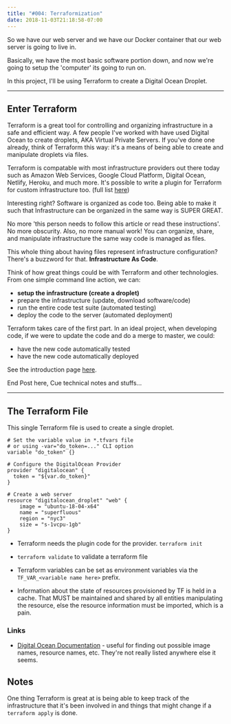 ```yaml
---
title: "#004: Terraformization"
date: 2018-11-03T21:18:58-07:00
---
```


So we have our web server and we have our Docker container that our web server is going to live in. 

Basically, we have the most basic software portion down, and now we're going to setup the 'computer' its going to run on.

In this project, I'll be using Terraform to create a Digital Ocean Droplet.

--- 

## Enter Terraform 

Terraform is a great tool for controlling and organizing infrastructure in a safe and efficient way. A few people I've worked with have used Digital Ocean to create droplets, AKA Virtual Private Servers. If you've done one already, think of Terraform this way: it's a means of being able to create and manipulate droplets via files.

Terraform is compatable with most infrastructure providers out there today such as Amazon Web Services, Google Cloud Platform, Digital Ocean, Netlify, Heroku, and much more. It's possible to write a plugin for Terraform for custom infrastructure too. (full list [here](https://www.terraform.io/docs/providers/index.html))

Interesting right? Software is organized as code too. Being able to make it such that Infrastructure can be organized in the same way is SUPER GREAT. 

No more 'this person needs to follow this article or read these instructions'. No more obscurity. Also, no more manual work! You can organize, share, and manipulate infrastructure the same way code is managed as files.

This whole thing about having files represent infrastructure configuration? There's a buzzword for that. **Infrastructure As Code**.

Think of how great things could be with Terraform and other technologies. From one simple command line action, we can:

- **setup the infrastructure (create a droplet)**
- prepare the infrastructure (update, download software/code)
- run the entire code test suite (automated testing)
- deploy the code to the server (automated deployment)

Terraform takes care of the first part. In an ideal project, when developing code, if we were to update the code and do a merge to master, we could:

- have the new code automatically tested 
- have the new code automatically deployed

See the introduction page [here](https://www.terraform.io/intro/index.html).

End Post here, Cue technical notes and stuffs...

---

## The Terraform File
This single Terraform file is used to create a single droplet. 

```
# Set the variable value in *.tfvars file
# or using -var="do_token=..." CLI option
variable "do_token" {}

# Configure the DigitalOcean Provider
provider "digitalocean" {
  token = "${var.do_token}"
}

# Create a web server
resource "digitalocean_droplet" "web" {
    image = "ubuntu-18-04-x64"
    name = "superfluous"
    region = "nyc3"
    size = "s-1vcpu-1gb"
}
```

- Terraform needs the plugin code for the provider. `terraform init`

- `terraform validate` to validate a terraform file

- Terraform variables can be set as environment variables via the `TF_VAR_<variable name here>` prefix.

- Information about the state of resources provisioned by TF is held in a cache. That MUST be maintained and shared by all entities manipulating the resource, else the resource information must be imported, which is a pain.

### Links

- [Digital Ocean Documentation](https://developers.digitalocean.com/documentation/v2/#regions) - useful for finding out possible image names, resource names, etc. They're not really listed anywhere else it seems.

## Notes

One thing Terraform is great at is being able to keep track of the infrastructure that it's been involved in and things that might change if a `terraform apply` is done.